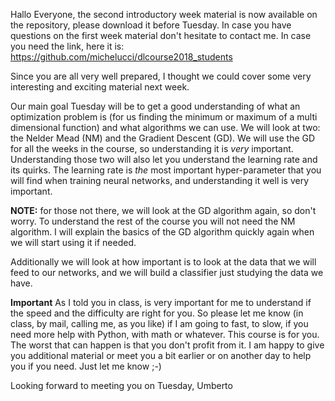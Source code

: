 Hallo Everyone,
the second introductory week material is now available on the repository, please download it before Tuesday. In case you have questions on the first week material don't hesitate to contact me.
In case you need the link, here it is: https://github.com/michelucci/dlcourse2018_students 

Since you are all very well prepared, I thought we could cover some very interesting and exciting material next week.

Our main goal Tuesday will be to get a good understanding of what an optimization problem is (for us finding the minimum or maximum of a multi dimensional function) and what algorithms we can use. We will look at two: the Nelder Mead (NM) and the Gradient Descent (GD). We will use the GD for all the weeks in the course, so understanding it is _very_ important. Understanding those two will also let you understand the learning rate and its quirks. The learning rate is _the_ most important hyper-parameter that you will find when training neural networks, and understanding it well is very important.

**NOTE:** for those not there, we will look at the GD algorithm again, so don't worry. To understand the rest of the course you will not need the NM algorithm. I will explain the basics of the GD algorithm quickly again when we will start using it if needed.

Additionally we will look at how important is to look at the data that we will feed to our networks, and we will build a classifier just studying the data we have.

**Important**
As I told you in class, is very important for me to understand if the speed and the difficulty are right for you. So please let me know (in class, by mail, calling me, as you like) if I am going to fast, to slow, if you need more help with Python, with math or whatever. This course is for you. The worst that can happen is that you don't profit from it. I am happy to give you additional material or meet you a bit earlier or on another day to help you if you need. Just let me know ;-)

Looking forward to meeting you on Tuesday,
Umberto

